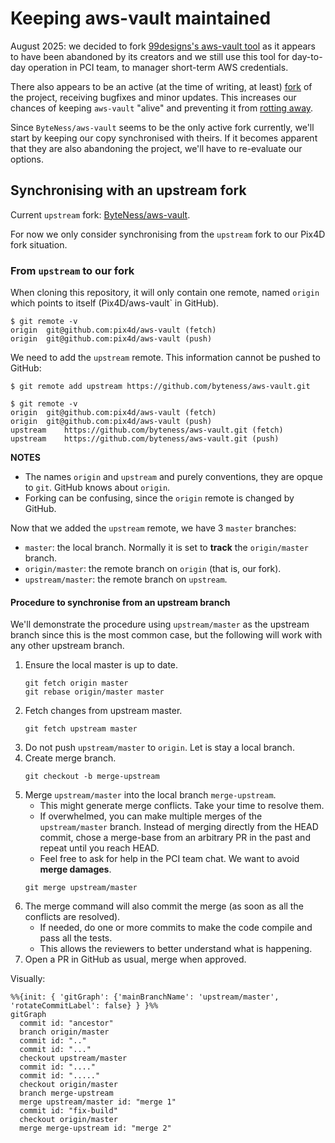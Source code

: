 # Keeping aws-vault maintained

August 2025: we decided to fork [99designs's aws-vault tool](https://github.com/99designs/aws-vault) as it appears to have been abandoned by its creators and we still use this tool for day-to-day operation in PCI team, to manager short-term AWS credentials.

There also appears to be an active (at the time of writing, at least) [fork](https://github.com/ByteNess/aws-vault) of the project, receiving bugfixes and minor updates. This increases our chances of keeping `aws-vault` "alive" and preventing it from [rotting away](https://permacomputing.net/software_rot/).

Since `ByteNess/aws-vault` seems to be the only active fork currently, we'll start by keeping our copy synchronised with theirs. If it becomes apparent that they are also abandoning the project, we'll have to re-evaluate our options.

## Synchronising with an upstream fork

Current `upstream` fork: [ByteNess/aws-vault](https://github.com/ByteNess/aws-vault).

For now we only consider synchronising from the `upstream` fork to our Pix4D fork situation.

### From `upstream` to our fork

When cloning this repository, it will only contain one remote, named `origin` which points to itself (Pix4D/aws-vault` in GitHub).

```
$ git remote -v
origin	git@github.com:pix4d/aws-vault (fetch)
origin	git@github.com:pix4d/aws-vault (push)
```

We need to add the `upstream` remote. This information cannot be pushed to GitHub:

```
$ git remote add upstream https://github.com/byteness/aws-vault.git

$ git remote -v
origin	git@github.com:pix4d/aws-vault (fetch)
origin	git@github.com:pix4d/aws-vault (push)
upstream	https://github.com/byteness/aws-vault.git (fetch)
upstream	https://github.com/byteness/aws-vault.git (push)
```

**NOTES**

- The names `origin` and `upstream` and purely conventions, they are opque to `git`. GitHub knows about `origin`.
- Forking can be confusing, since the `origin` remote is changed by GitHub.

Now that we added the `upstream` remote, we have 3 `master` branches:

- `master`: the local branch. Normally it is set to **track** the `origin/master` branch.
- `origin/master`: the remote branch on `origin` (that is, our fork).
- `upstream/master`: the remote branch on `upstream`.

#### Procedure to synchronise from an upstream branch

We'll demonstrate the procedure using `upstream/master` as the upstream branch since this is the most common case, but the following will work with any other upstream branch.

1. Ensure the local master is up to date.
    ```
    git fetch origin master
    git rebase origin/master master
    ```
2. Fetch changes from upstream master.
    ```
    git fetch upstream master
    ```
3. Do not push `upstream/master` to `origin`. Let is stay a local branch.
4. Create merge branch.
    ```
    git checkout -b merge-upstream
    ```
5. Merge `upstream/master` into the local branch `merge-upstream`.
    - This might generate merge conflicts. Take your time to resolve them.
    - If overwhelmed, you can make multiple merges of the `upstream/master` branch. Instead of merging directly from the HEAD commit, chose a merge-base from an arbitrary PR in the past and repeat until you reach HEAD.
    - Feel free to ask for help in the PCI team chat. We want to avoid **merge damages**.
    ```
    git merge upstream/master
    ```
6. The merge command will also commit the merge (as soon as all the conflicts are resolved).
    - If needed, do one or more commits to make the code compile and pass all the tests.
    - This allows the reviewers to better understand what is happening.
7. Open a PR in GitHub as usual, merge when approved.

Visually:

```mermaid
%%{init: { 'gitGraph': {'mainBranchName': 'upstream/master', 'rotateCommitLabel': false} } }%%
gitGraph
  commit id: "ancestor"
  branch origin/master
  commit id: ".."
  commit id: "..."
  checkout upstream/master
  commit id: "...."
  commit id: "....."
  checkout origin/master
  branch merge-upstream
  merge upstream/master id: "merge 1"
  commit id: "fix-build"
  checkout origin/master
  merge merge-upstream id: "merge 2"
```
